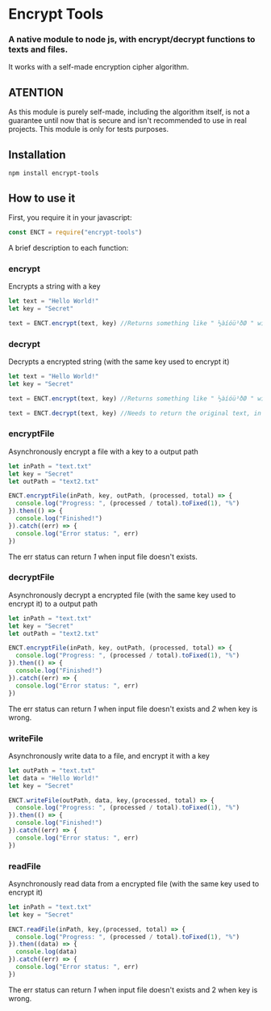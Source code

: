 # Encrypt Tools
### A native module to node js, with encrypt/decrypt functions to texts and files.

It works with a self-made encryption cipher algorithm.

## ATENTION

As this module is purely self-made, including the algorithm itself, is not a guarantee until now that is secure and isn't recommended to use in real projects. This module is only for tests purposes.

## Installation

```shell
npm install encrypt-tools
```

## How to use it

First, you require it in your javascript:

```js
const ENCT = require("encrypt-tools")
```

A brief description to each function:

### encrypt

Encrypts a string with a key
```js
let text = "Hello World!"
let key = "Secret"

text = ENCT.encrypt(text, key) //Returns something like " ½àíóü³ðØ " without quotes
```

### decrypt

Decrypts a encrypted string (with the same key used to encrypt it)
```js
let text = "Hello World!"
let key = "Secret"

text = ENCT.encrypt(text, key) //Returns something like " ½àíóü³ðØ " without quotes

text = ENCT.decrypt(text, key) //Needs to return the original text, in the case " Hello World! "
```

### encryptFile

Asynchronously encrypt a file with a key to a output path

```js
let inPath = "text.txt"
let key = "Secret"
let outPath = "text2.txt"

ENCT.encryptFile(inPath, key, outPath, (processed, total) => {
  console.log("Progress: ", (processed / total).toFixed(1), "%")
}).then(() => {
  console.log("Finished!")
}).catch((err) => {
  console.log("Error status: ", err)
})
```

The err status can return *1* when input file doesn't exists.

### decryptFile

Asynchronously decrypt a encrypted file (with the same key used to encrypt it) to a output path

```js
let inPath = "text.txt"
let key = "Secret"
let outPath = "text2.txt"

ENCT.encryptFile(inPath, key, outPath, (processed, total) => {
  console.log("Progress: ", (processed / total).toFixed(1), "%")
}).then(() => {
  console.log("Finished!")
}).catch((err) => {
  console.log("Error status: ", err)
})
```

The err status can return *1* when input file doesn't exists and *2* when key is wrong.

### writeFile

Asynchronously write data to a file, and encrypt it with a key

```js
let outPath = "text.txt"
let data = "Hello World!"
let key = "Secret"

ENCT.writeFile(outPath, data, key,(processed, total) => {
  console.log("Progress: ", (processed / total).toFixed(1), "%")
}).then(() => {
  console.log("Finished!")
}).catch((err) => {
  console.log("Error status: ", err)
})
```

### readFile

Asynchronously read data from a encrypted file (with the same key used to encrypt it)

```js
let inPath = "text.txt"
let key = "Secret"

ENCT.readFile(inPath, key,(processed, total) => {
  console.log("Progress: ", (processed / total).toFixed(1), "%")
}).then((data) => {
  console.log(data)
}).catch((err) => {
  console.log("Error status: ", err)
})
```

The err status can return *1* when input file doesn't exists and 2 when key is wrong.
